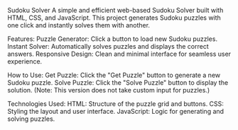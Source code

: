 Sudoku Solver
A simple and efficient web-based Sudoku Solver built with HTML, CSS, and JavaScript. This project generates Sudoku puzzles with one click and instantly solves them with another.

Features:
Puzzle Generator: Click a button to load new Sudoku puzzles.
Instant Solver: Automatically solves puzzles and displays the correct answers.
Responsive Design: Clean and minimal interface for seamless user experience.

How to Use:
Get Puzzle: Click the "Get Puzzle" button to generate a new Sudoku puzzle.
Solve Puzzle: Click the "Solve Puzzle" button to display the solution.
(Note: This version does not take custom input for puzzles.)

Technologies Used:
HTML: Structure of the puzzle grid and buttons.
CSS: Styling the layout and user interface.
JavaScript: Logic for generating and solving puzzles.
